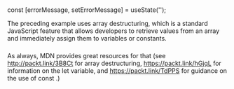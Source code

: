 ###

const [errorMessage, setErrorMessage] = useState('');

The preceding example uses array destructuring, which is a standard JavaScript
feature that allows developers to retrieve values from an array and immediately
assign them to variables or constants.

###

As always, MDN
provides great resources for that (see http://packt.link/3B8Ct for array
destructuring, https://packt.link/hGjqL for information on the let variable,
and https://packt.link/TdPPS for guidance on the use of const .)

###